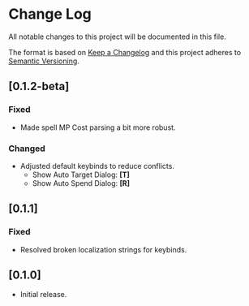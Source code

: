 # Change Log
All notable changes to this project will be documented in this file.
 
The format is based on [Keep a Changelog](http://keepachangelog.com/)
and this project adheres to [Semantic Versioning](http://semver.org/).
 
## [0.1.2-beta]

### Fixed

* Made spell MP Cost parsing a bit more robust.

### Changed

* Adjusted default keybinds to reduce conflicts.
  * Show Auto Target Dialog: **[T]**
  * Show Auto Spend Dialog: **[R]**


## [0.1.1]
 
### Fixed
 
* Resolved broken localization strings for keybinds.
 
## [0.1.0]

* Initial release.